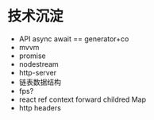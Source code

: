 # 技术沉淀

- API async await == generator+co
- mvvm
- promise
- nodestream
- http-server
- 链表数据结构
- fps?
- react ref context forward  childred Map
- http headers